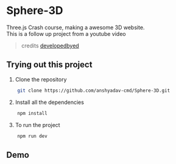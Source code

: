 # Sphere-3D

Three.js Crash course, making a awesome 3D website. <br>
This is a follow up project from a youtube video

> credits [developedbyed](https://www.youtube.com/watch?v=_OwJV2xL8M8)

## Trying out this project

1. Clone the repository

```bash
    git clone https://github.com/anshyadav-cmd/Sphere-3D.git
```

2. Install all the dependencies

```bash
    npm install
```

3. To run the project

```bash
    npm run dev
```

## Demo
